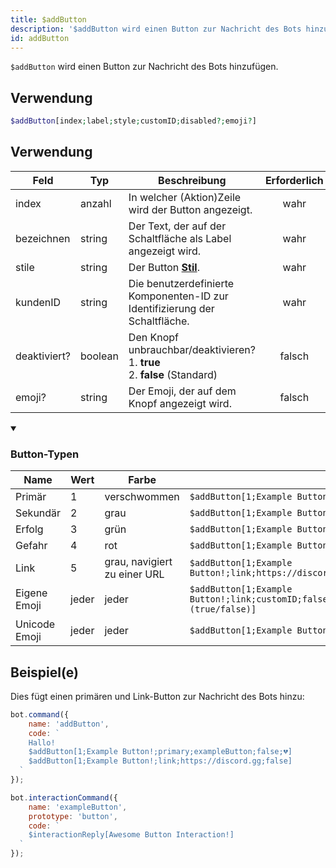 ```yaml
---
title: $addButton
description: '$addButton wird einen Button zur Nachricht des Bots hinzufügen.'
id: addButton
---
```


`$addButton` wird einen Button zur Nachricht des Bots hinzufügen.

## Verwendung

```php
$addButton[index;label;style;customID;disabled?;emoji?]
```

## Verwendung

| Feld         | Typ     | Beschreibung                                                                                                            | Erforderlich |
| ------------ | ------- | ----------------------------------------------------------------------------------------------------------------------- |:------------:|
| index        | anzahl  | In welcher (Aktion)Zeile wird der Button angezeigt.                                                                     |     wahr     |
| bezeichnen   | string  | Der Text, der auf der Schaltfläche als Label angezeigt wird.                                                            |     wahr     |
| stile        | string  | Der Button **[Stil](https://discord.com/developers/docs/interactions/message-components#button-object-button-styles)**. |     wahr     |
| kundenID     | string  | Die benutzerdefinierte Komponenten-ID zur Identifizierung der Schaltfläche.                                             |     wahr     |
| deaktiviert? | boolean | Den Knopf unbrauchbar/deaktivieren? <br /> 1. **true** <br /> 2. **false** (Standard)                       |    falsch    |
| emoji?       | string  | Der Emoji, der auf dem Knopf angezeigt wird.                                                                            |    falsch    |

<details open>
  <summary><h3> Button-Typen </h3></summary>

| Name          | Wert  | Farbe                        |                                                                                             |
| ------------- | ----- | ---------------------------- | ------------------------------------------------------------------------------------------- |
| Primär        | 1     | verschwommen                 | `$addButton[1;Example Button!;primary;customID;false]`                                      |
| Sekundär      | 2     | grau                         | `$addButton[1;Example Button!;secondary;customID;false]`                                    |
| Erfolg        | 3     | grün                         | `$addButton[1;Example Button!;success;customID;false]`                                      |
| Gefahr        | 4     | rot                          | `$addButton[1;Example Button!;danger;customID;false]`                                       |
| Link          | 5     | grau, navigiert zu einer URL | `$addButton[1;Example Button!;link;https://discord.gg;false]`                               |
| Eigene Emoji  | jeder | jeder                        | `$addButton[1;Example Button!;link;customID;false;emojiName,emojiID,animated (true/false)]` |
| Unicode Emoji | jeder | jeder                        | `$addButton[1;Example Button!;link;customID;false;😀]`                                       |

</details>

## Beispiel(e)

Dies fügt einen primären und Link-Button zur Nachricht des Bots hinzu:

```javascript
bot.command({
    name: 'addButton',
    code: `
    Hallo!
    $addButton[1;Example Button!;primary;exampleButton;false;💔]
    $addButton[1;Example Button!;link;https://discord.gg;false]
  `
});
```
```javascript
bot.interactionCommand({
    name: 'exampleButton',
    prototype: 'button',
    code: `
    $interactionReply[Awesome Button Interaction!]
  `
});
```